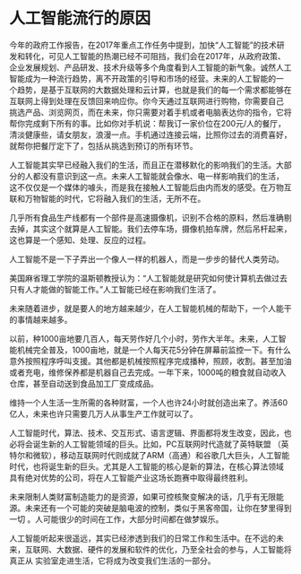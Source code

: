#   人工智能流行的原因
今年的政府工作报告，在2017年重点工作任务中提到，加快“人工智能”的技术研发和转化，可见人工智能的热潮已经不可阻挡，我们会在2017年，从政府政策、
企业发展规划、产品研发、技术升级等多个角度看到人工智能的新气象。诚然人工智能成为一种流行趋势，离不开政策的引导和市场的经营。未来的人工智能的一
个趋势，是基于互联网的大数据处理和云计算，也就是我们的每一个需求都能够在互联网上得到处理在反馈回来响应你。你今天通过互联网进行购物，你需要自己
挑选产品、浏览网页，而在未来，你只需要对着手机或者电脑表达你的指令，它将帮你完成剩下所有的事。比如你对手机说：帮我订一家价位在200元/人的餐厅，
清淡健康些，请女朋友，浪漫一点。手机通过连接云端，比照你过去的消费喜好，就帮你把餐厅定下了，包括从挑选到预订的所有环节。

人工智能其实早已经融入我们的生活，而且正在潜移默化的影响我们的生活。大部分的人都没有意识到这一点。未来人工智能就会像水、电一样影响我们的生活，
这不仅仅是一个媒体的噱头，而是我在接触人工智能后由内而发的感受。在万物互联和万物智能的时代，它将融入我们的生活，无所不在。

几乎所有食品生产线都有一个部件是高速摄像机，识别不合格的原料，然后准确剔去掉，其实这个就算是人工智能。我们去停车场，摄像机拍车牌，然后吊杆起来，
这也算是一个感知、处理、反应的过程。

人工智能不是一下子弄出一个像人一样的机器人，而是一步步的替代人类劳动。

美国麻省理工学院的温斯顿教授认为：“人工智能就是研究如何使计算机去做过去只有人才能做的智能工作。”人工智能已经在影响我们生活了。

未来随着进步，就是要人的地方越来越少，在人工智能机械的帮助下，一个人能干的事情越来越多。

以前，种1000亩地要几百人，每天劳作好几个小时，劳作大半年。未来，人工智能机械完全普及，1000亩地，就是一个人每天花5分钟在屏幕前监控一下。有什么
意外按照程序呼叫支援。其他都是机械按照程序完成播种，照顾，收割。甚至加油或者充电，维修保养都是机器自己去完成。一年下来，1000吨的粮食就自动收入
仓库，甚至自动送到食品加工厂变成成品。

维持一个人生活一生所需的各种财富，一个人也许24小时就创造出来了。养活60亿人，未来也许只需要几万人从事生产工作就可以了。

人工智能时代，算法、技术、交互形式、语言逻辑、界面都将发生改变，因此，也必将会诞生新的人工智能领域的巨头。比如，PC互联网时代造就了英特联盟
（英特尔和微软），移动互联网时代则成就了ARM（高通）和谷歌几大巨头，人工智能时代，也将诞生新的巨头。尤其是人工智能的核心是新的算法，在核心算法领域
具有绝对优势的公司，将在人工智能产业这场长跑赛中取得最终胜利。

未来限制人类财富制造能力的是资源，如果可控核聚变解决的话，几乎有无限能源。未来还有一个可能的突破是脑电波的控制，类似于黑客帝国，让你在梦里得到一切
。人可能很少的时间在工作，大部分时间都在做梦娱乐。

人工智能听起来很遥远，其实已经渗透到我们的日常工作和生活中。在不远的未来，互联网、大数据、硬件的发展和软件的优化，乃至全社会的参与，人工智能将真正从
实验室走进生活，它将成为改变我们生活的一部分。
